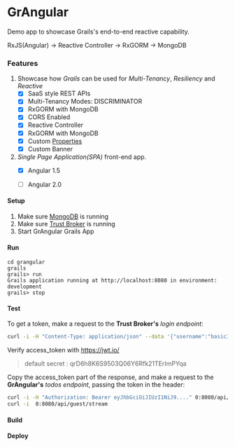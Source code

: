 GrAngular
=========
Demo app to showcase Grails's end-to-end reactive capability.

RxJS(Angular) ->  Reactive Controller ->  RxGORM -> MongoDB

### Features

1. Showcase how *Grails* can be used for *Multi-Tenancy*, *Resiliency* and *Reactive*
    - [x] SaaS style REST APIs
    - [x] Multi-Tenancy Modes:  DISCRIMINATOR
    - [x] RxGORM with MongoDB
    - [x] CORS Enabled
    - [x] Reactive Controller
    - [x] RxGORM with MongoDB
    - [x] Custom [Properties](grails-app/conf/application.yml)
    - [x] Custom Banner 
2. *Single Page Application(SPA)* front-end app.
    - [x] Angular 1.5
    - [ ] Angular 2.0
 

#### Setup

1. Make sure [MongoDB](../MONGO.md) is running
1. Make sure [Trust Broker](../trust-broker/README.md) is running
2. Start GrAngular Grails App

#### Run

```
cd grangular
grails
grails> run
Grails application running at http://localhost:8080 in environment: development
grails> stop
```

#### Test
To get a token, make a request to the **Trust Broker's** *login endpoint*:

```bash
curl -i -H "Content-Type: application/json" --data '{"username":"basic3","password":"basic123"}' 0:9080/api/login
```

Verify access_token with https://jwt.io/
> default secret : qrD6h8K6S9503Q06Y6Rfk21TErImPYqa

Copy the access_token part of the response, and make a request to the **GrAngular's** *todos endpoint*, passing the token in the header:

```bash
curl -i -H "Authorization: Bearer eyJhbGciOiJIUzI1NiJ9...." 0:8080/api/todos
curl -i  0:8080/api/guest/stream
```


#### Build

#### Deploy

